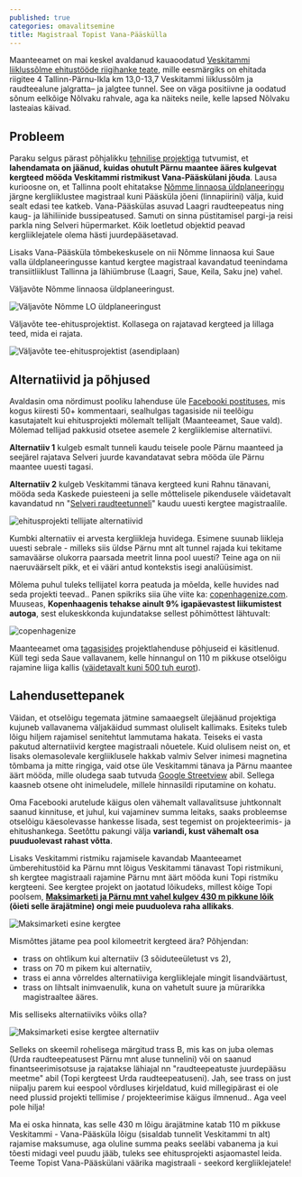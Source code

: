 ```yaml
---
published: true
categories: omavalitsemine
title: Magistraal Topist Vana-Pääskülla
---
```


Maanteeamet on mai keskel avaldanud kauaoodatud [Veskitammi liiklussõlme ehitustööde riigihanke teate](https://riigihanked.riik.ee/register/hange/185849), mille eesmärgiks on ehitada riigitee 4 Tallinn-Pärnu-Ikla km 13,0-13,7 Veskitammi liiklussõlm ja raudteealune jalgratta– ja jalgtee tunnel. See on väga positiivne ja oodatud sõnum eelkõige Nõlvaku rahvale, aga ka näiteks neile, kelle lapsed Nõlvaku lasteaias käivad.

## Probleem

Paraku selgus pärast põhjalikku [tehnilise projektiga](https://www.mnt.ee/et/ehitus/tallinn-parnu-ikla-vana-paaskula-topi-loigu-tehniline-projekt) tutvumist, et **lahendamata on jäänud, kuidas ohutult Pärnu maantee ääres kulgevat kergteed mööda Veskitammi ristmikust Vana-Pääskülani jõuda**. Lausa kurioosne on, et Tallinna poolt ehitatakse [Nõmme linnaosa üldplaneeringu](http://www.tallinn.ee/est/ehitus/Nomme-linnaosa-uldplaneering) järgne kergliiklustee magistraal kuni Pääsküla jõeni (linnapiirini) välja, kuid sealt edasi tee katkeb. Vana-Pääskülas asuvad Laagri raudteepeatus ning kaug- ja lähiliinide bussipeatused. Samuti on sinna püstitamisel pargi-ja reisi parkla ning Selveri hüpermarket. Kõik loetletud objektid peavad kergliiklejatele olema hästi juurdepääsetavad.

Lisaks Vana-Pääsküla tõmbekeskusele on nii Nõmme linnaosa kui Saue valla üldplaneeringusse kantud kergtee magistraal kavandatud teenindama transiitliiklust Tallinna ja lähiümbruse (Laagri, Saue, Keila, Saku jne) vahel.

Väljavõte Nõmme linnaosa üldplaneeringust.

![Väljavõte Nõmme LO üldplaneeringust](https://cloud.githubusercontent.com/assets/146800/26465226/2301ea10-4193-11e7-8e5b-2208674685cf.jpg)

Väljavõte tee-ehitusprojektist. Kollasega on rajatavad kergteed ja lillaga teed, mida ei rajata.

![Väljavõte tee-ehitusprojektist (asendiplaan)](https://cloud.githubusercontent.com/assets/146800/26465253/379c09b0-4193-11e7-9fcd-25aa5f49095d.png)

## Alternatiivid ja põhjused

Avaldasin oma nördimust pooliku lahenduse üle [Facebooki postituses](https://www.facebook.com/photo.php?fbid=10203119845274279&set=a.1120699834965.14438.1751134117&type=3), mis kogus kiiresti 50+ kommentaari, sealhulgas tagasiside nii teelõigu kasutajatelt kui ehitusprojekti mõlemalt tellijalt (Maanteeamet, Saue vald). Mõlemad tellijad pakkusid otsetee asemele 2 kergliiklemise alternatiivi.

**Alternatiiv 1** kulgeb esmalt tunneli kaudu teisele poole Pärnu maanteed ja seejärel rajatava Selveri juurde kavandatavat sebra mööda üle Pärnu maantee uuesti tagasi.

**Alternatiiv 2** kulgeb Veskitammi tänava kergteed kuni Rahnu tänavani, mööda seda Kaskede puiesteeni ja selle mõttelisele pikendusele väidetavalt kavandatud nn "[Selveri raudteetunneli](https://www.facebook.com/photo.php?fbid=10203120884780266&set=a.1120699834965.14438.1751134117&type=3)" kaudu uuesti kergtee magistraalile.

![ehitusprojekti tellijate alternatiivid](https://cloud.githubusercontent.com/assets/146800/26466994/81e606d2-4199-11e7-9c97-2bd5808234a6.png)

Kumbki alternatiiv ei arvesta kergliikleja huvidega. Esimene suunab liikleja uuesti sebrale - milleks siis üldse Pärnu mnt alt tunnel rajada kui tekitame samaväärse olukorra paarsada meetrit linna pool uuesti? Teine aga on nii naeruväärselt pikk, et ei vääri antud kontekstis isegi analüüsimist. 

Mõlema puhul tuleks tellijatel korra peatuda ja mõelda, kelle huvides nad seda projekti teevad.. Panen spikriks siia ühe viite ka: [copenhagenize.com](http://www.copenhagenize.com/). Muuseas, **Kopenhaagenis tehakse ainult 9% igapäevastest liikumistest autoga**, sest elukeskkonda kujundatakse sellest põhimõttest lähtuvalt:

![copenhagenize](https://cloud.githubusercontent.com/assets/146800/26467543/ba037278-419b-11e7-805d-c0fbc75fa59b.jpg)

Maanteeamet oma [tagasisides](https://www.facebook.com/tormi.tabor/posts/10203119857554586?comment_id=10203147513085957) projektlahenduse põhjuseid ei käsitlenud. Küll tegi seda Saue vallavanem, kelle hinnangul on 110 m pikkuse otselõigu rajamine liiga kallis ([väidetavalt kuni 500 tuh eurot](https://www.facebook.com/tormi.tabor/posts/10203119857554586?comment_id=10203120109520885&reply_comment_id=10203124622953718)).

## Lahendusettepanek

Väidan, et otselõigu tegemata jätmine samaaegselt ülejäänud projektiga kujuneb vallavanema väljakäidud summast oluliselt kallimaks. Esiteks tuleb lõigu hiljem rajamisel senitehtut lammutama hakata. Teiseks ei vasta pakutud alternatiivid kergtee magistraali nõuetele. Kuid olulisem neist on, et lisaks olemasolevale kergliiklusele hakkab valmiv Selver inimesi magnetina tõmbama ja mitte ringiga, vaid otse üle Veskitammi tänava ja Pärnu maantee äärt mööda, mille oludega saab tutvuda [Google Streetview](https://www.google.ee/maps/@59.3528543,24.629153,3a,75y,258.66h,86.73t/data=!3m6!1e1!3m4!1s6G5dj0cAVByqPAepNnbbWg!6s%2F%2Fgeo3.ggpht.com%2Fmaps%2Fphotothumb%2Ffd%2Fv1%3Fbpb%3DChAKDnNlYXJjaC5UQUNUSUxFEkAKEglReh0F07-SRhEqv8p_MU9G8BIKDaKHYCMVqhyuDhoSCVMKzGtuIe1GEZ-PeRdbzJYWKgoNoodgIxWqHK4OGgQIVhBW%26gl%3DEE!7i13312!8i6656!6m1!1e1) abil. Sellega kaasneb otsene oht inimeludele, millele hinnasildi riputamine on kohatu.

Oma Facebooki arutelude käigus olen vähemalt vallavalitsuse juhtkonnalt saanud kinnituse, et juhul, kui vajaminev summa leitaks, saaks probleemse otselõigu käesolevasse hankesse lisada, sest tegemist on projekteerimis- ja ehitushankega. Seetõttu pakungi välja **variandi, kust vähemalt osa puuduolevast rahast võtta**.

Lisaks Veskitammi ristmiku rajamisele kavandab Maanteeamet ümberehitustöid ka Pärnu mnt lõigus Veskitammi tänavast Topi ristmikuni, sh kergtee magistraali rajamine Pärnu mnt äärt mööda kuni Topi ristmiku kergteeni. See kergtee projekt on jaotatud lõikudeks, millest kõige Topi poolsem, **[Maksimarketi ja Pärnu mnt vahel kulgev 430 m pikkune lõik](https://www.mnt.ee/sites/default/files/construction_files/asendiplaan_jalgimae-top_3.pdf) (õieti selle ärajätmine) ongi meie puuduoleva raha allikaks**.

![Maksimarketi esine kergtee](https://cloud.githubusercontent.com/assets/146800/26468852/99971134-41a0-11e7-9c6b-2b544ca9f066.png)

Mismõttes jätame pea pool kilomeetrit kergteed ära? Põhjendan:
- trass on ohtlikum kui alternatiiv (3 sõiduteeületust vs 2),
- trass on 70 m pikem kui alternatiiv,
- trass ei anna võrreldes alternatiiviga kergliiklejale mingit lisandväärtust,
- trass on lihtsalt inimvaenulik, kuna on vahetult suure ja mürarikka magistraaltee ääres.

Mis selliseks alternatiiviks võiks olla?

![Maksimarketi esise kergtee alternatiiv](https://cloud.githubusercontent.com/assets/146800/26470140/42d23e50-41a5-11e7-8d26-05547b5c22ae.png)

Selleks on skeemil rohelisega märgitud trass B, mis kas on juba olemas (Urda raudteepeatusest Pärnu mnt aluse tunnelini) või on saanud finantseerimisotsuse ja rajatakse lähiajal nn "raudteepeatuste juurdepääsu meetme" abil (Topi kergteest Urda raudteepeatuseni). Jah, see trass on just niipalju parem kui eespool võrdluses kirjeldatud, kuid millegipärast ei ole need plussid projekti tellimise / projekteerimise käigus ilmnenud.. Aga veel pole hilja!

Ma ei oska hinnata, kas selle 430 m lõigu ärajätmine katab 110 m pikkuse Veskitammi - Vana-Pääsküla lõigu (sisaldab tunnelit Veskitammi tn alt) rajamise maksumuse, aga oluline summa peaks seeläbi vabanema ja kui tõesti midagi veel puudu jääb, tuleks see ehitusprojekti asjaomastel leida. Teeme Topist Vana-Pääskülani väärika magistraali - seekord kergliiklejatele!

<script src="https://gist.github.com/tormi/4786ad8949cc100a9ffd025c0deb5104.js"></script>
